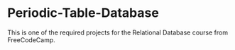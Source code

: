 # Periodic-Table-Database
This is one of the required projects for the Relational Database course from FreeCodeCamp.
